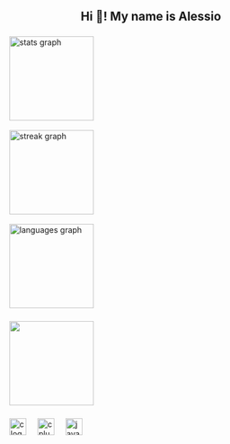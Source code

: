 <h2 align="center">Hi 👋! My name is Alessio</h2>

###

<div align="left">
  <img src="https://github-readme-stats.vercel.app/api?username=Alessio12345678&hide_title=false&hide_rank=false&show_icons=true&include_all_commits=true&count_private=true&disable_animations=false&theme=radical&locale=en&hide_border=false" height="150" alt="stats graph" /> <br><br>
  <img src="https://streak-stats.demolab.com?user=Alessio12345678&locale=en&mode=daily&theme=radical&hide_border=false&border_radius=7" height="150" alt="streak graph" /> <br><br>
  <img src="https://github-readme-stats.vercel.app/api/top-langs?username=Alessio12345678&locale=en&hide_title=false&layout=compact&card_width=320&langs_count=5&theme=radical&hide_border=false" height="150" alt="languages graph"  /><br>
</div>

###

<div align="left">
  <img height="150" src="https://lanyard.cnrad.dev/api/933098366869581845"  />
</div>

###

<div align="left">
  <img src="https://skillicons.dev/icons?i=c" height="30" alt="c logo"  />
  <img width="12" />
  <img src="https://skillicons.dev/icons?i=cpp" height="30" alt="cplusplus logo"  />
  <img width="12" />
  <img src="https://cdn.jsdelivr.net/gh/devicons/devicon/icons/javascript/javascript-original.svg" height="30" alt="javascript logo"  />
</div>

###
